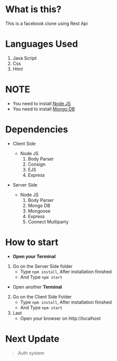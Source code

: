 # What is this?
This is a facebook clone using Rest Api

# Languages Used

1. Java Script
2. Css
3. Html

# NOTE
* You need to install [Node JS](http://nodejs.org)
* You need to install [Mongo DB](http://mongodb.com)

# Dependencies

* Client Side
  * Node JS
    1. Body Parser
    2. Consign
    3. EJS
    4. Express
 
* Server Side
  * Node JS
    1. Body Parser
    2. Mongo DB
    3. Mongoose 
    4. Express
    5. Connect Multiparty
 
# How to start
* **Open your Terminal**
1. Go on the Server Side folder
    * Type `npm install`, After installation finished
    * And Type `npm start`
* Open another **Terminal**
2. Go on the Client Side Folder
    * Type `npm install`, After installation finished
    * And Type `npm start`
3. Last
    * Open your browser on http://localhost
    
# Next Update
> Auth system
